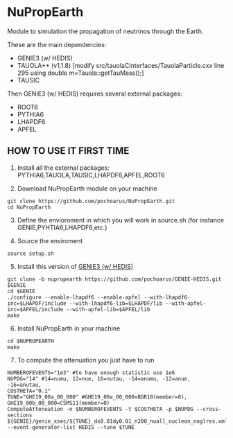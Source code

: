 # NuPropEarth
Module to simulation the propagation of neutrinos through the Earth.

These are the main dependencies:

- GENIE3 (w/ HEDIS)
- TAUOLA++ (v1.1.8) [modify src/tauolaCInterfaces/TauolaParticle.cxx line 295 using double m=Tauola::getTauMass();]
- TAUSIC

Then GENIE3 (w/ HEDIS) requires several external packages:

- ROOT6
- PYTHIA6
- LHAPDF6
- APFEL


## HOW TO USE IT FIRST TIME

1. Install all the external packages: PYTHIA6,TAUOLA,TAUSIC,LHAPDF6,APFEL,ROOT6

2. Download NuPropEarth module on your machine 

```
git clone https://github.com/pochoarus/NuPropEarth.git
cd NuPropEarth
```

3. Define the envioroment in which you will work in source.sh (for instance GENIE,PYHTIA6,LHAPDF6,etc.)

4. Source the enviroment

```
source setup.sh
```

5. Install this version of [GENIE3 (w/ HEDIS)](https://github.com/pochoarus/GENIE-HEDIS/tree/nupropearth)

```
git clone -b nupropearth https://github.com/pochoarus/GENIE-HEDIS.git $GENIE
cd $GENIE
./configure --enable-lhapdf6 --enable-apfel --with-lhapdf6-inc=$LHAPDF/include --with-lhapdf6-lib=$LHAPDF/lib --with-apfel-inc=$APFEL/include --with-apfel-lib=$APFEL/lib
make
```

6. Install NuPropEarth in your machine

```
cd $NUPROPEARTH
make
```

7. To compute the attenuation you just have to run

```
NUMBEROFEVENTS="1e3" #to have enough statistic use 1e6
NUPDG="14" #14=numu, 12=nue, 16=nutau, -14=anumu, -12=anue, -16=anutau, 
COSTHETA="0.1"
TUNE="GHE19_00a_00_000" #GHE19_00a_00_000=BGR18(member=0), GHE19_00b_00_000=CSMS11(member=0)
ComputeAttenuation -n $NUMBEROFEVENTS -t $COSTHETA -p $NUPDG --cross-sections ${GENIE}/genie_xsec/${TUNE}_dx0.01dy0.01_n200_nuall_nucleon_noglres.xml --event-generator-list HEDIS --tune $TUNE
```




